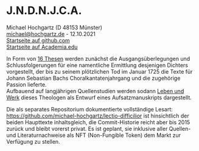 # J.N.D.N.J.C.A.

Michael Hochgartz (D 48153 Münster)  
michael@hochgartz.de - 12.10.2021  
[Startseite auf github.com](https://github.com/michael-hochgartz/lectio-brevior/)  
[Startseite auf Academia.edu](https://independent.academia.edu/MichaelHochgartz)  

In Form von [16 Thesen](https://github.com/michael-hochgartz/lectio-brevior/blob/main/Thesen%20zur%20Identifizierung%20des%20Leipziger%20Hauptlibrettisten.md) werden zunächst die Ausgangsüberlegungen und Schlussfolgerungen für eine namentliche Ermittlung desjenigen Dichters vorgestellt, der bis zu seinem plötzlichen Tod im Januar 1725 die Texte für Johann Sebastian Bachs Choralkantatenjahrgang und die zugehörige Passion lieferte.  
Aufbauend auf langjährigen Quellenstudien werden sodann [Leben und Werk](https://github.com/michael-hochgartz/lectio-brevior/blob/main/Zur%20Person%20des%20Leipziger%20Hauptlibrettisten%20Johann%20Sebastian%20Bachs.md) dieses Theologen als Entwurf eines Aufsatzmanuskripts dargestellt.  

Die als separates Repositorium dokumentierte vollständige Lesart: https://github.com/michael-hochgartz/lectio-difficilior ist hinsichtlich der beiden Haupttexte inhaltsgleich, die Commit-Historie reicht aber bis 2015 zurück und bleibt vorerst privat. Es ist geplant, sie inklusive aller Quellen- und Literaturnachweise als NFT (Non-Fungible Token) dem Markt zur Verfügung zu stellen.  
